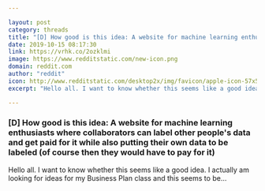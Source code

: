 ```yaml
---

layout: post
category: threads
title: "[D] How good is this idea: A website for machine learning enthusiasts where collaborators can label other people's data and get paid for it while also putting their own data to be labeled (of course then they would have to pay for it)"
date: 2019-10-15 08:17:30
link: https://vrhk.co/2ozklmi
image: https://www.redditstatic.com/new-icon.png
domain: reddit.com
author: "reddit"
icon: http://www.redditstatic.com/desktop2x/img/favicon/apple-icon-57x57.png
excerpt: "Hello all. I want to know whether this seems like a good idea. I actually am looking for ideas for my Business Plan class and this seems to be..."

---
```


### [D] How good is this idea: A website for machine learning enthusiasts where collaborators can label other people's data and get paid for it while also putting their own data to be labeled (of course then they would have to pay for it)

Hello all. I want to know whether this seems like a good idea. I actually am looking for ideas for my Business Plan class and this seems to be...